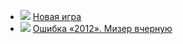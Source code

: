 * ![](/books/sf_action/Мария%20Семенова/Новая%20игра.jpg) [Новая игра](/books/sf_action/Мария%20Семенова/Новая%20игра)
* ![](/books/sf_action/Мария%20Семенова/Ошибка%20«2012».%20Мизер%20вчерную.jpg) [Ошибка «2012». Мизер вчерную](/books/sf_action/Мария%20Семенова/Ошибка%20«2012».%20Мизер%20вчерную)